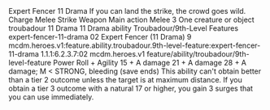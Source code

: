 <ability>
  <name>Expert Fencer</name>
  <cost>11 Drama</cost>
  <flavor>If you can land the strike, the crowd goes wild.</flavor>
  <keywords>
    <keyword>Charge</keyword>
    <keyword>Melee</keyword>
    <keyword>Strike</keyword>
    <keyword>Weapon</keyword>
  </keywords>
  <type>Main action</type>
  <distance>Melee 3</distance>
  <target>One creature or object</target>
  <metadata>
    <class>troubadour</class>
    <cost>11 Drama</cost>
    <cost_amount>11</cost_amount>
    <cost_resource>Drama</cost_resource>
    <feature_type>ability</feature_type>
    <file_dpath>Troubadour/9th-Level Features</file_dpath>
    <item_id>expert-fencer-11-drama</item_id>
    <item_index>02</item_index>
    <item_name>Expert Fencer (11 Drama)</item_name>
    <level>9</level>
    <scc>mcdm.heroes.v1:feature.ability.troubadour.9th-level-feature:expert-fencer-11-drama</scc>
    <scdc>1.1.1:6.2.3.7:02</scdc>
    <source>mcdm.heroes.v1</source>
    <type>feature/ability/troubadour/9th-level-feature</type>
  </metadata>
  <effects>
    <effect type="roll">
      <roll>Power Roll + Agility</roll>
      <t1>15 + A damage</t1>
      <t2>21 + A damage</t2>
      <t3>28 + A damage; M &lt; STRONG, bleeding (save ends)</t3>
    </effect>
    <effect type="mundane">This ability can&apos;t obtain better than a tier 2 outcome unless the target is at maximum distance. If you obtain a tier 3 outcome with a natural 17 or higher, you gain 3 surges that you can use immediately.</effect>
  </effects>
</ability>
